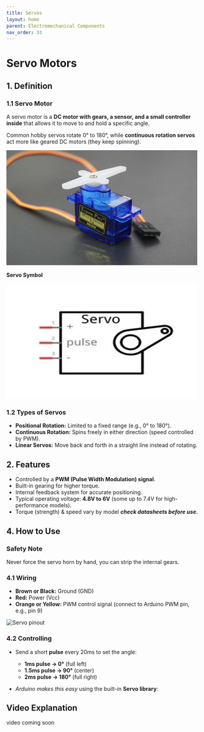 ```yaml
---
title: Servos
layout: home
parent: Electromechanical Components
nav_order: 33
---
```


# Servo Motors

## 1. Definition
### 1.1 Servo Motor

A servo motor is a **DC motor with gears, a sensor, and a small controller inside** that allows it to move to and hold a specific angle.  


Common hobby servos rotate 0° to 180°, while **continuous rotation servos** act more like geared DC motors (they keep spinning).

<img src="\images\Servo Motor.jpg" width="500" height="300" alt="Servo Motor example">


**Servo Symbol**

<img src="\images\Schematic-diagram-and-pinout-of-a-servo-motor-vi-DC-motor.jpg" width="500" height="300" alt="Servo symbol">


### 1.2 Types of Servos

- **Positional Rotation:** Limited to a fixed range (e.g., 0° to 180°).
- **Continuous Rotation:** Spins freely in either direction (speed controlled by PWM).
- **Linear Servos:** Move back and forth in a straight line instead of rotating.


## 2. Features

* Controlled by a **PWM (Pulse Width Modulation) signal**.
* Built-in gearing for higher torque.
* Internal feedback system for accurate positioning.
* Typical operating voltage: **4.8V to 6V** (some up to 7.4V for high-performance models).
* Torque (strength) & speed vary by model **_check datasheets before use._**


## 4. How to Use
### Safety Note
Never force the servo horn by hand, you can strip the internal gears.



### 4.1 Wiring

* **Brown or Black:** Ground (GND)  
* **Red:** Power (Vcc)  
* **Orange or Yellow:** PWM control signal (connect to Arduino PWM pin, e.g., pin 9)

<img src="\images\servo_pinout.jpg" width="500" height="300" alt="Servo pinout">



### 4.2 Controlling

* Send a short **pulse** every 20ms to set the angle:
  - **1ms pulse → 0°** (full left)
  - **1.5ms pulse → 90°** (center)
  - **2ms pulse → 180°** (full right)

* _Arduino makes this easy_ using the built-in **Servo library**:  


## Video Explanation
video coming soon